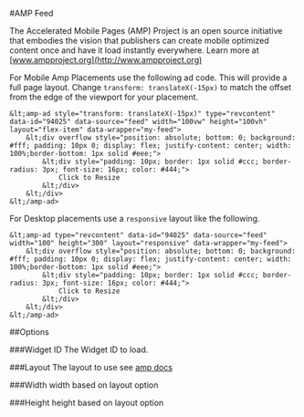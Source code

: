 #AMP Feed

The Accelerated Mobile Pages (AMP) Project is an open source initiative that embodies the vision that publishers can create mobile optimized content once and have it load instantly everywhere. Learn more at [www.ampproject.org](http://www.ampproject.org)

For Mobile Amp Placements use the following ad code. This will provide a full page layout. Change `transform: translateX(-15px)` to match the offset from the edge of the viewport for your placement.

```
&lt;amp-ad style="transform: translateX(-15px)" type="revcontent" data-id="94025" data-source="feed" width="100vw" height="100vh" layout="flex-item" data-wrapper="my-feed">
    &lt;div overflow style="position: absolute; bottom: 0; background: #fff; padding: 10px 0; display: flex; justify-content: center; width: 100%;border-bottom: 1px solid #eee;">
        &lt;div style="padding: 10px; border: 1px solid #ccc; border-radius: 3px; font-size: 16px; color: #444;">
            Click to Resize
        &lt;/div>
    &lt;/div>
&lt;/amp-ad>
```

For Desktop placements use a `responsive` layout like the following.

```
&lt;amp-ad type="revcontent" data-id="94025" data-source="feed" width="100" height="300" layout="responsive" data-wrapper="my-feed">
    &lt;div overflow style="position: absolute; bottom: 0; background: #fff; padding: 10px 0; display: flex; justify-content: center; width: 100%;border-bottom: 1px solid #eee;">
        &lt;div style="padding: 10px; border: 1px solid #ccc; border-radius: 3px; font-size: 16px; color: #444;">
            Click to Resize
        &lt;/div>
    &lt;/div>
&lt;/amp-ad>
```

##Options

###Widget ID
The Widget ID to load.

###Layout
The layout to use see [amp docs](https://www.ampproject.org/docs/design/amp-html-layout#(tl;dr)-summary-of-layout-requirements-&-behaviors)

###Width
width based on layout option

###Height
height based on layout option